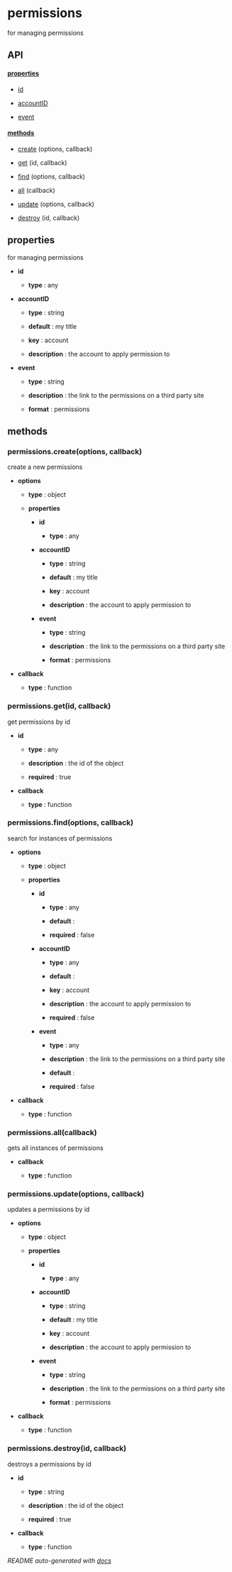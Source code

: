 # permissions

for managing permissions

## API

#### [properties](#permissions-properties)

  - [id](#permissions-properties-id)

  - [accountID](#permissions-properties-accountID)

  - [event](#permissions-properties-event)


#### [methods](#permissions-methods)

  - [create](#permissions-methods-create) (options, callback)

  - [get](#permissions-methods-get) (id, callback)

  - [find](#permissions-methods-find) (options, callback)

  - [all](#permissions-methods-all) (callback)

  - [update](#permissions-methods-update) (options, callback)

  - [destroy](#permissions-methods-destroy) (id, callback)


<a name="permissions-properties"></a>

## properties 
for managing permissions

- **id** 

  - **type** : any

- **accountID** 

  - **type** : string

  - **default** : my title

  - **key** : account

  - **description** : the account to apply permission to

- **event** 

  - **type** : string

  - **description** : the link to the permissions on a third party site

  - **format** : permissions


<a name="permissions-methods"></a> 

## methods 

<a name="permissions-methods-create"></a> 

### permissions.create(options, callback)

create a new permissions

- **options** 

  - **type** : object

  - **properties**

    - **id** 

      - **type** : any

    - **accountID** 

      - **type** : string

      - **default** : my title

      - **key** : account

      - **description** : the account to apply permission to

    - **event** 

      - **type** : string

      - **description** : the link to the permissions on a third party site

      - **format** : permissions

- **callback** 

  - **type** : function

<a name="permissions-methods-get"></a> 

### permissions.get(id, callback)

get permissions by id

- **id** 

  - **type** : any

  - **description** : the id of the object

  - **required** : true

- **callback** 

  - **type** : function

<a name="permissions-methods-find"></a> 

### permissions.find(options, callback)

search for instances of permissions

- **options** 

  - **type** : object

  - **properties**

    - **id** 

      - **type** : any

      - **default** : 

      - **required** : false

    - **accountID** 

      - **type** : any

      - **default** : 

      - **key** : account

      - **description** : the account to apply permission to

      - **required** : false

    - **event** 

      - **type** : any

      - **description** : the link to the permissions on a third party site

      - **default** : 

      - **required** : false

- **callback** 

  - **type** : function

<a name="permissions-methods-all"></a> 

### permissions.all(callback)

gets all instances of permissions

- **callback** 

  - **type** : function

<a name="permissions-methods-update"></a> 

### permissions.update(options, callback)

updates a permissions by id

- **options** 

  - **type** : object

  - **properties**

    - **id** 

      - **type** : any

    - **accountID** 

      - **type** : string

      - **default** : my title

      - **key** : account

      - **description** : the account to apply permission to

    - **event** 

      - **type** : string

      - **description** : the link to the permissions on a third party site

      - **format** : permissions

- **callback** 

  - **type** : function

<a name="permissions-methods-destroy"></a> 

### permissions.destroy(id, callback)

destroys a permissions by id

- **id** 

  - **type** : string

  - **description** : the id of the object

  - **required** : true

- **callback** 

  - **type** : function



*README auto-generated with [docs](https://github.com/bigcompany/resources/tree/master/docs)*